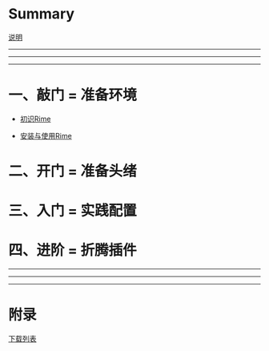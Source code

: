 # Summary

[说明](./00-00_说明.md)

---
---
---

# 一、敲门 = 准备环境

- [初识Rime](./01-01_初识Rime.md)
  
- [安装与使用Rime](01-02_安装与使用Rime.md)
  
# 二、开门 = 准备头绪

# 三、入门 = 实践配置

# 四、进阶 = 折腾插件


---
---
---

# 附录

[下载列表](./00-01_下载列表.md)

